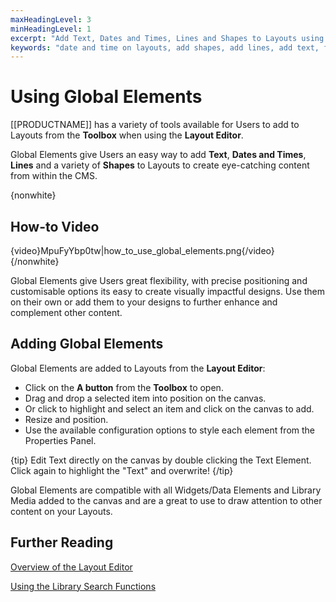 ```yaml
---
maxHeadingLevel: 3
minHeadingLevel: 1
excerpt: "Add Text, Dates and Times, Lines and Shapes to Layouts using Global Elements"
keywords: "date and time on layouts, add shapes, add lines, add text, format text"
---
```


# Using Global Elements

[[PRODUCTNAME]] has a variety of tools available for Users to add to Layouts from the **Toolbox** when using the **Layout Editor**.

Global Elements give Users an easy way to add **Text**, **Dates and Times**, **Lines** and a variety of **Shapes** to Layouts to create eye-catching content from within the CMS.

{nonwhite} 

## How-to Video

{video}MpuFyYbp0tw|how_to_use_global_elements.png{/video}
{/nonwhite}

Global Elements give Users great flexibility, with precise positioning and customisable options its easy to create visually impactful designs. Use them on their own or add them to your designs to further enhance and complement other content.

## Adding Global Elements

Global Elements are added to Layouts from the **Layout Editor**:

- Click on the **A button** from the **Toolbox** to open.
- Drag and drop a selected item into position on the canvas.
- Or click to highlight and select an item and click on the canvas to add.
- Resize and position.
- Use the available configuration options to style each element from the Properties Panel.

{tip}
Edit Text directly on the canvas by double clicking the Text Element. Click again to highlight the "Text" and overwrite!
{/tip}

Global Elements are compatible with all Widgets/Data Elements and Library Media added to the canvas and are a great to use to draw attention to other content on your Layouts. 

## Further Reading

[Overview of the Layout Editor](layout_editor_overview.html)

[Using the Library Search Functions](using_library_searches.html)





















